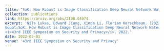 ```yaml
---
title: "SoK: How Robust is Image Classification Deep Neural Network Watermarking?"
collection: publications
link: https://arxiv.org/abs/2108.04974
excerpt: 'Nils Lukas, Edward Jiang, Xinda Li, Florian Kerschbaum. (2022). 
&quot;SoK: How Robust is Image Classification Deep Neural Network Watermarking?&quot; 
<i>43rd IEEE Symposium on Security and Privacy</i>. 2022.'
date: 2022-05-01
venue: '43rd IEEE Symposium on Security and Privacy'
---
```

